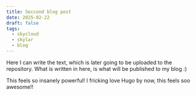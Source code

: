 ```yaml
---
title: Seccond blog post
date: 2025-02-22
draft: false
tags:
  - skycloud
  - skylar
  - blog
---
```


Here I can write the text, which is later going to be uploaded to the repository.
What is written in here, is what will be published to my blog :)

This feels so insanely powerful!
I fricking love Hugo by now, this feels soo awesome!!
